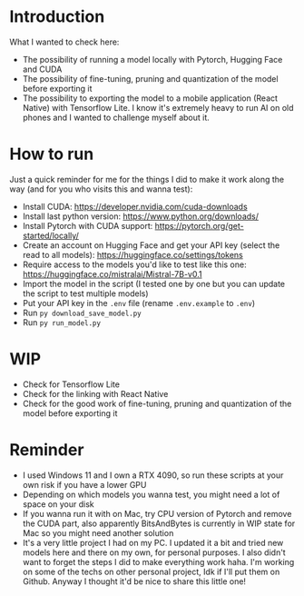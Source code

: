 # Introduction

What I wanted to check here:

- The possibility of running a model locally with Pytorch, Hugging Face and CUDA
- The possibility of fine-tuning, pruning and quantization of the model before exporting it
- The possibility to exporting the model to a mobile application (React Native) with Tensorflow Lite. I know it's extremely heavy to run AI on old phones and I wanted to challenge myself about it.

# How to run

Just a quick reminder for me for the things I did to make it work along the way (and for you who visits this and wanna test):

- Install CUDA: https://developer.nvidia.com/cuda-downloads
- Install last python version: https://www.python.org/downloads/
- Install Pytorch with CUDA support: https://pytorch.org/get-started/locally/
- Create an account on Hugging Face and get your API key (select the read to all models): https://huggingface.co/settings/tokens
- Require access to the models you'd like to test like this one: https://huggingface.co/mistralai/Mistral-7B-v0.1
- Import the model in the script (I tested one by one but you can update the script to test multiple models)
- Put your API key in the `.env` file (rename `.env.example` to `.env`)
- Run `py download_save_model.py`
- Run `py run_model.py`

# WIP

- Check for Tensorflow Lite
- Check for the linking with React Native
- Check for the good work of fine-tuning, pruning and quantization of the model before exporting it

# Reminder

- I used Windows 11 and I own a RTX 4090, so run these scripts at your own risk if you have a lower GPU
- Depending on which models you wanna test, you might need a lot of space on your disk
- If you wanna run it with on Mac, try CPU version of Pytorch and remove the CUDA part, also apparently BitsAndBytes is currently in WIP state for Mac so you might need another solution
- It's a very little project I had on my PC. I updated it a bit and tried new models here and there on my own, for personal purposes. I also didn't want to forget the steps I did to make everything work haha. I'm working on some of the techs on other personal project, Idk if I'll put them on Github. Anyway I thought it'd be nice to share this little one!
